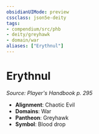 ```yaml
---
obsidianUIMode: preview
cssclass: json5e-deity
tags:
- compendium/src/phb
- deity/greyhawk
- domain/war
aliases: ["Erythnul"]
---
```

# Erythnul
*Source: Player's Handbook p. 295* 

- **Alignment**: Chaotic Evil
- **Domains**: War
- **Pantheon**: Greyhawk
- **Symbol**: Blood drop